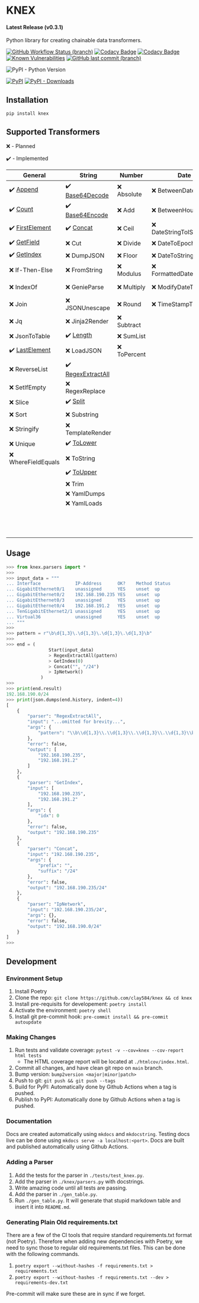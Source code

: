 # KNEX

<!-- markdownlint-disable MD001 -->
#### Latest Release (v0.3.1)
<!-- markdownlint-enable MD001 -->
Python library for creating chainable data transformers.

[![GitHub Workflow Status (branch)](https://img.shields.io/github/workflow/status/clay584/knex/Pytest/main)](https://github.com/clay584/knex/actions)
[![Codacy Badge](https://app.codacy.com/project/badge/Grade/48345d8053824abaab78d5acfadf1c91)](https://www.codacy.com/gh/clay584/knex/dashboard?utm_source=github.com&amp;utm_medium=referral&amp;utm_content=clay584/knex&amp;utm_campaign=Badge_Grade)
[![Codacy Badge](https://app.codacy.com/project/badge/Coverage/48345d8053824abaab78d5acfadf1c91)](https://www.codacy.com/gh/clay584/knex/dashboard?utm_source=github.com&utm_medium=referral&utm_content=clay584/knex&utm_campaign=Badge_Coverage)
[![Known Vulnerabilities](https://snyk.io/test/github/clay584/knex/badge.svg)](https://snyk.io/test/github/clay584/knex)
[![GitHub last commit (branch)](https://img.shields.io/github/last-commit/clay584/knex/main)](https://github.com/clay584/knex/commits/main)

![PyPI - Python Version](https://img.shields.io/pypi/pyversions/knex)

[![PyPI](https://img.shields.io/pypi/v/knex)](https://pypi.org/project/knex/)
[![PyPI - Downloads](https://img.shields.io/pypi/dm/knex)](https://pypistats.org/packages/knex)

## Installation

`pip install knex`

## Supported Transformers

:x: - Planned

:heavy_check_mark: - Implemented

<!-- markdownlint-disable MD013 -->
<!-- start replace -->
|                                                   General                                                    |                                                       String                                                       |   Number    |          Date           |                                                    Other                                                     |
|--------------------------------------------------------------------------------------------------------------|--------------------------------------------------------------------------------------------------------------------|-------------|-------------------------|--------------------------------------------------------------------------------------------------------------|
|:heavy_check_mark: [Append](https://clay584.github.io/knex/parsers-reference/#knex.parsers.Append)            |:heavy_check_mark: [Base64Decode](https://clay584.github.io/knex/parsers-reference/#knex.parsers.Base64Decode)      |:x: Absolute |:x: BetweenDates         |:x: AsnToInt                                                                                                  |
|:heavy_check_mark: [Count](https://clay584.github.io/knex/parsers-reference/#knex.parsers.Count)              |:heavy_check_mark: [Base64Encode](https://clay584.github.io/knex/parsers-reference/#knex.parsers.Base64Encode)      |:x: Add      |:x: BetweenHours         |:x: DecodeCiscoType7                                                                                          |
|:heavy_check_mark: [FirstElement](https://clay584.github.io/knex/parsers-reference/#knex.parsers.FirstElement)|:heavy_check_mark: [Concat](https://clay584.github.io/knex/parsers-reference/#knex.parsers.Concat)                  |:x: Ceil     |:x: DateStringToISOFormat|:x: EncodeCiscoType7                                                                                          |
|:heavy_check_mark: [GetField](https://clay584.github.io/knex/parsers-reference/#knex.parsers.GetField)        |:x: Cut                                                                                                             |:x: Divide   |:x: DateToEpoch          |:x: EncryptCiscoType5                                                                                         |
|:heavy_check_mark: [GetIndex](https://clay584.github.io/knex/parsers-reference/#knex.parsers.GetIndex)        |:x: DumpJSON                                                                                                        |:x: Floor    |:x: DateToString         |:x: FuzzyWuzzyFind                                                                                            |
|:x: If-Then-Else                                                                                              |:x: FromString                                                                                                      |:x: Modulus  |:x: FormattedDateToEpoch |:x: InterfaceRangeExpand                                                                                      |
|:x: IndexOf                                                                                                   |:x: GenieParse                                                                                                      |:x: Multiply |:x: ModifyDateTime       |:x: IpProtocolNameToNumber                                                                                    |
|:x: Join                                                                                                      |:x: JSONUnescape                                                                                                    |:x: Round    |:x: TimeStampToDate      |:x: IpProtocolNumberToName                                                                                    |
|:x: Jq                                                                                                        |:x: Jinja2Render                                                                                                    |:x: Subtract |                         |:x: JsonSchemaValidate                                                                                        |
|:x: JsonToTable                                                                                               |:heavy_check_mark: [Length](https://clay584.github.io/knex/parsers-reference/#knex.parsers.Length)                  |:x: SumList  |                         |:heavy_check_mark: [MacAddress](https://clay584.github.io/knex/parsers-reference/#knex.parsers.MacAddress)    |
|:heavy_check_mark: [LastElement](https://clay584.github.io/knex/parsers-reference/#knex.parsers.LastElement)  |:x: LoadJSON                                                                                                        |:x: ToPercent|                         |:x: NormalInterfaceName                                                                                       |
|:x: ReverseList                                                                                               |:heavy_check_mark: [RegexExtractAll](https://clay584.github.io/knex/parsers-reference/#knex.parsers.RegexExtractAll)|             |                         |:x: PythonFunction                                                                                            |
|:x: SetIfEmpty                                                                                                |:x: RegexReplace                                                                                                    |             |                         |:x: Random                                                                                                    |
|:x: Slice                                                                                                     |:heavy_check_mark: [Split](https://clay584.github.io/knex/parsers-reference/#knex.parsers.Split)                    |             |                         |:x: SortInterfaceList                                                                                         |
|:x: Sort                                                                                                      |:x: Substring                                                                                                       |             |                         |:heavy_check_mark: [TextFSMParse](https://clay584.github.io/knex/parsers-reference/#knex.parsers.TextFSMParse)|
|:x: Stringify                                                                                                 |:x: TemplateRender                                                                                                  |             |                         |:x: ThisOrThat                                                                                                |
|:x: Unique                                                                                                    |:heavy_check_mark: [ToLower](https://clay584.github.io/knex/parsers-reference/#knex.parsers.ToLower)                |             |                         |:x: ToCamelCase                                                                                               |
|:x: WhereFieldEquals                                                                                          |:x: ToString                                                                                                        |             |                         |:x: ToSnakeCase                                                                                               |
|                                                                                                              |:heavy_check_mark: [ToUpper](https://clay584.github.io/knex/parsers-reference/#knex.parsers.ToUpper)                |             |                         |:x: Ttp                                                                                                       |
|                                                                                                              |:x: Trim                                                                                                            |             |                         |:x: URLDecode                                                                                                 |
|                                                                                                              |:x: YamlDumps                                                                                                       |             |                         |:x: URLEncode                                                                                                 |
|                                                                                                              |:x: YamlLoads                                                                                                       |             |                         |:x: ValidateCiscoType5                                                                                        |
|                                                                                                              |                                                                                                                    |             |                         |:x: ValidateCiscoType7                                                                                        |
|                                                                                                              |                                                                                                                    |             |                         |:x: VlanConfigToList                                                                                          |
|                                                                                                              |                                                                                                                    |             |                         |:x: YamaleValidate                                                                                            |
<!-- end replace -->
<!-- markdownlint-enable MD013 -->

## Usage

```python
>>> from knex.parsers import *
>>>
>>> input_data = """
... Interface             IP-Address      OK?    Method Status          Protocol
... GigabitEthernet0/1    unassigned      YES    unset  up              up
... GigabitEthernet0/2    192.168.190.235 YES    unset  up              up
... GigabitEthernet0/3    unassigned      YES    unset  up              up
... GigabitEthernet0/4    192.168.191.2   YES    unset  up              up
... TenGigabitEthernet2/1 unassigned      YES    unset  up              up
... Virtual36             unassigned      YES    unset  up              up
... """
>>>
>>> pattern = r"\b\d{1,3}\.\d{1,3}\.\d{1,3}\.\d{1,3}\b"
>>>
>>> end = (
                Start(input_data)
                > RegexExtractAll(pattern)
                > GetIndex(0)
                > Concat("", "/24")
                > IpNetwork()
             )
>>>
>>> print(end.result)
192.168.190.0/24
>>> print(json.dumps(end.history, indent=4))
[
    {
        "parser": "RegexExtractAll",
        "input": "...omitted for brevity...",
        "args": {
            "pattern": "\\b\\d{1,3}\\.\\d{1,3}\\.\\d{1,3}\\.\\d{1,3}\\b"
        },
        "error": false,
        "output": [
            "192.168.190.235",
            "192.168.191.2"
        ]
    },
    {
        "parser": "GetIndex",
        "input": [
            "192.168.190.235",
            "192.168.191.2"
        ],
        "args": {
            "idx": 0
        },
        "error": false,
        "output": "192.168.190.235"
    },
    {
        "parser": "Concat",
        "input": "192.168.190.235",
        "args": {
            "prefix": "",
            "suffix": "/24"
        },
        "error": false,
        "output": "192.168.190.235/24"
    },
    {
        "parser": "IpNetwork",
        "input": "192.168.190.235/24",
        "args": {},
        "error": false,
        "output": "192.168.190.0/24"
    }
]
>>>

```

## Development

### Environment Setup

1. Install Poetry
2. Clone the repo: `git clone https://github.com/clay584/knex && cd knex`
3. Install pre-requisits for developement: `poetry install`
4. Activate the environment: `poetry shell`
5. Install git pre-commit hook: `pre-commit install && pre-commit autoupdate`

### Making Changes

1. Run tests and validate coverage: `pytest -v --cov=knex --cov-report html tests`
    * The HTML coverage report will be located at `./htmlcov/index.html`.
2. Commit all changes, and have clean git repo on `main` branch.
3. Bump version: `bump2version <major|minor|patch>`
4. Push to git: `git push && git push --tags`
5. Build for PyPI: Automatically done by Github Actions when a tag is pushed.
6. Publish to PyPI: Automatically done by Github Actions when a tag is pushed.

### Documentation

Docs are created automatically using `mkdocs` and `mkdocstring`.
Testing docs live can be done using `mkdocs serve -a localhost:<port>`.
Docs are built and published automatically using Github Actions.

### Adding a Parser

1. Add the tests for the parser in `./tests/test_knex.py`.
2. Add the parser in `./knex/parsers.py` with docstrings.
3. Write amazing code until all tests are passing.
4. Add the parser in `./gen_table.py`.
5. Run `./gen_table.py`. It will generate that stupid markdown table
and insert it into `README.md`.

### Generating Plain Old requirements.txt

There are a few of the CI tools that require standard requirements.txt format
(not Poetry). Therefore when adding new dependencies with Poetry, we need to
sync those to regular old requirements.txt files. This can be done with the
following commands.

1. `poetry export --without-hashes -f requirements.txt > requirements.txt`
2. `poetry export --without-hashes -f requirements.txt --dev > requirements-dev.txt`

Pre-commit will make sure these are in sync if we forget.
